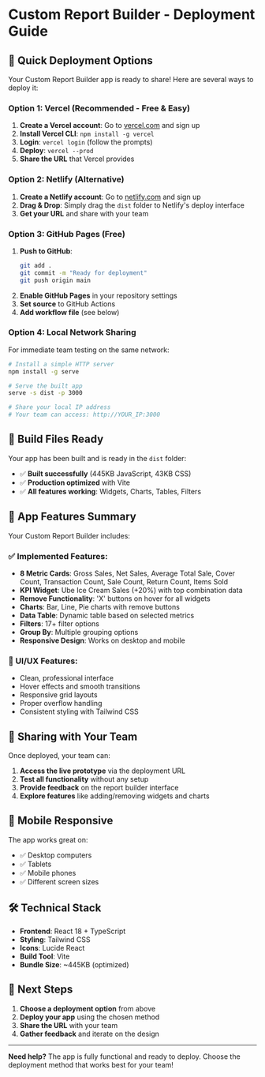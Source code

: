 # Custom Report Builder - Deployment Guide

## 🚀 Quick Deployment Options

Your Custom Report Builder app is ready to share! Here are several ways to deploy it:

### Option 1: Vercel (Recommended - Free & Easy)

1. **Create a Vercel account**: Go to [vercel.com](https://vercel.com) and sign up
2. **Install Vercel CLI**: `npm install -g vercel`
3. **Login**: `vercel login` (follow the prompts)
4. **Deploy**: `vercel --prod`
5. **Share the URL** that Vercel provides

### Option 2: Netlify (Alternative)

1. **Create a Netlify account**: Go to [netlify.com](https://netlify.com) and sign up
2. **Drag & Drop**: Simply drag the `dist` folder to Netlify's deploy interface
3. **Get your URL** and share with your team

### Option 3: GitHub Pages (Free)

1. **Push to GitHub**: 
   ```bash
   git add .
   git commit -m "Ready for deployment"
   git push origin main
   ```
2. **Enable GitHub Pages** in your repository settings
3. **Set source** to GitHub Actions
4. **Add workflow file** (see below)

### Option 4: Local Network Sharing

For immediate team testing on the same network:

```bash
# Install a simple HTTP server
npm install -g serve

# Serve the built app
serve -s dist -p 3000

# Share your local IP address
# Your team can access: http://YOUR_IP:3000
```

## 📁 Build Files Ready

Your app has been built and is ready in the `dist` folder:
- ✅ **Built successfully** (445KB JavaScript, 43KB CSS)
- ✅ **Production optimized** with Vite
- ✅ **All features working**: Widgets, Charts, Tables, Filters

## 🎯 App Features Summary

Your Custom Report Builder includes:

### ✅ Implemented Features:
- **8 Metric Cards**: Gross Sales, Net Sales, Average Total Sale, Cover Count, Transaction Count, Sale Count, Return Count, Items Sold
- **KPI Widget**: Ube Ice Cream Sales (+20%) with top combination data
- **Remove Functionality**: 'X' buttons on hover for all widgets
- **Charts**: Bar, Line, Pie charts with remove buttons
- **Data Table**: Dynamic table based on selected metrics
- **Filters**: 17+ filter options
- **Group By**: Multiple grouping options
- **Responsive Design**: Works on desktop and mobile

### 🎨 UI/UX Features:
- Clean, professional interface
- Hover effects and smooth transitions
- Responsive grid layouts
- Proper overflow handling
- Consistent styling with Tailwind CSS

## 🔗 Sharing with Your Team

Once deployed, your team can:
1. **Access the live prototype** via the deployment URL
2. **Test all functionality** without any setup
3. **Provide feedback** on the report builder interface
4. **Explore features** like adding/removing widgets and charts

## 📱 Mobile Responsive

The app works great on:
- ✅ Desktop computers
- ✅ Tablets
- ✅ Mobile phones
- ✅ Different screen sizes

## 🛠 Technical Stack

- **Frontend**: React 18 + TypeScript
- **Styling**: Tailwind CSS
- **Icons**: Lucide React
- **Build Tool**: Vite
- **Bundle Size**: ~445KB (optimized)

## 🚀 Next Steps

1. **Choose a deployment option** from above
2. **Deploy your app** using the chosen method
3. **Share the URL** with your team
4. **Gather feedback** and iterate on the design

---

**Need help?** The app is fully functional and ready to deploy. Choose the deployment method that works best for your team!
